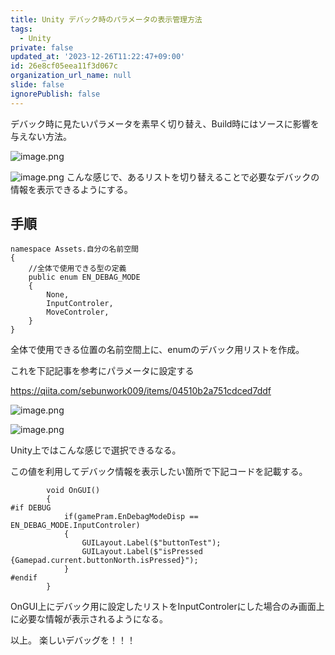 ```yaml
---
title: Unity デバック時のパラメータの表示管理方法
tags:
  - Unity
private: false
updated_at: '2023-12-26T11:22:47+09:00'
id: 26e8cf05eea11f3d067c
organization_url_name: null
slide: false
ignorePublish: false
---
```

デバック時に見たいパラメータを素早く切り替え、Build時にはソースに影響を与えない方法。

![image.png](https://qiita-image-store.s3.ap-northeast-1.amazonaws.com/0/2294598/45111793-9dab-c04e-e484-b39eb6eab9cf.png)

![image.png](https://qiita-image-store.s3.ap-northeast-1.amazonaws.com/0/2294598/a2e5a056-6059-bac4-5ac6-6a40f23fd73a.png)
こんな感じで、あるリストを切り替えることで必要なデバックの情報を表示できるようにする。

## 手順

```
namespace Assets.自分の名前空間
{
    //全体で使用できる型の定義
    public enum EN_DEBAG_MODE
    {
        None,
        InputControler,
        MoveControler,
    }
}
```

全体で使用できる位置の名前空間上に、enumのデバック用リストを作成。

これを下記記事を参考にパラメータに設定する

https://qiita.com/sebunwork009/items/04510b2a751cdced7ddf

![image.png](https://qiita-image-store.s3.ap-northeast-1.amazonaws.com/0/2294598/de967cc1-9d67-fc3c-8c4a-e26d8493ea13.png)

![image.png](https://qiita-image-store.s3.ap-northeast-1.amazonaws.com/0/2294598/b20d249e-b597-baf9-bb89-b1e015b34046.png)

Unity上ではこんな感じで選択できるなる。

この値を利用してデバック情報を表示したい箇所で下記コードを記載する。

```
        void OnGUI()
        {
#if DEBUG
            if(gamePram.EnDebagModeDisp == EN_DEBAG_MODE.InputControler)
            {
                GUILayout.Label($"buttonTest");
                GUILayout.Label($"isPressed {Gamepad.current.buttonNorth.isPressed}");
            }
#endif
        }
```
OnGUI上にデバック用に設定したリストをInputControlerにした場合のみ画面上に必要な情報が表示されるようになる。


以上。
楽しいデバッグを！！！
